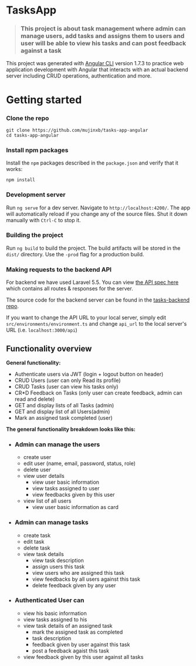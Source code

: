 


# TasksApp
> ### This project is about task management where admin can manage users, add tasks and assigns them to users and user will be able to view his tasks and can post feedback against a task

This project was generated with [Angular CLI](https://github.com/angular/angular-cli) version 1.7.3 to practice web  application development with Angular that interacts with an actual backend server including CRUD operations, authentication and more.

# Getting started

### Clone the repo

```shell
git clone https://github.com/mujinxb/tasks-app-angular
cd tasks-app-angular
```

### Install npm packages

Install the `npm` packages described in the `package.json` and verify that it works:

```shell
npm install
```
### Development server  
Run `ng serve` for a dev server. Navigate to `http://localhost:4200/`. The app will automatically reload if you change any of the source files. Shut it down manually with `Ctrl-C` to stop it.

### Building the project
Run `ng build` to build the project. The build artifacts will be stored in the `dist/` directory. Use the `-prod` flag for a production build.

### Making requests to the backend API

For backend we have used Laravel 5.5. You can view [the API spec here](https://github.com/mujinxb/tasks-backend/blob/master/readme.md) which contains all routes & responses for the server.

The source code for the backend server can be found in the [tasks-backend repo](https://github.com/mujinxb/tasks-backend).

If you want to change the API URL to your local server, simply edit `src/environments/environment.ts` and change `api_url` to the local server's URL (i.e. `localhost:3000/api`)

## Functionality overview

**General functionality:**

- Authenticate users via JWT (login + logout button on header)
- CRUD Users (user can only Read its profile)
- CRUD Tasks (user can view his tasks only)
- CR*D Feedback on Tasks (only user can create feedback, admin can read and delete)
- GET and display lists of all Tasks (admin)
- GET and display list of all Users(admin)
- Mark an assigned task completed (user)

**The general functionality breakdown looks like this:**

- ### Admin can manage the users
    - create user
    - edit user (name, email, password, status, role)
    - delete user
    - view user details
        - view user basic information
        - view tasks assigned to user
        - view feedbacks given by this user
    - view list of all users
        - view user basic information as card

- ### Admin can manage tasks
    - create task
    - edit task
    - delete task
    - view task details
        - view task description
        - assign users this task
        - view users who are assigned this task
        - view feedbacks by all users against this task
        - delete feedback given by any user
          
- ### Authenticated User can 
    - view his basic information 
    - view tasks assigned to his
    - view task details of an assigned task
        - mark the assigned task as completed
        - task description
        - feedback given by  user against this task
        - post a feedback agaist this task
    - view feedback given by this user against all tasks
